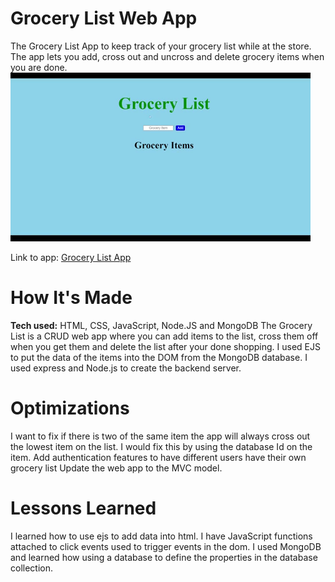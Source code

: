 # Grocery List Web App
The Grocery List App to keep track of your grocery list while at the store. The app lets you add, cross out and uncross and delete grocery items when you are done.
![](https://github.com/smalljalexander/grocery-list-app/blob/main/grocery%20list.gif)

Link to app: <a href= "https://grocery-list-crud.herokuapp.com"> Grocery List App </a>

# How It's Made
<b>Tech used:</b> HTML, CSS, JavaScript, Node.JS and MongoDB
The Grocery List is a CRUD web app where you can add items to the list, cross them off when you get them and delete the list after your done shopping. I used EJS to put the data of the items into the DOM from the MongoDB database.  I used express and Node.js to create the backend server.

# Optimizations
I  want to fix if there is two of the same item the app will always cross out the lowest item on the list. I would fix this by using the database Id on the item.
Add authentication features to have different users have their own grocery list
Update the web app to the MVC model. 


# Lessons Learned
I learned how to use ejs to add data into html. I have JavaScript functions attached to click events used to trigger events in the dom.  I used MongoDB and learned how using a database to define the properties in the database collection.

